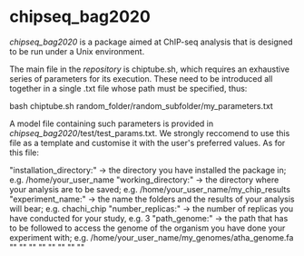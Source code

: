 # chipseq_bag2020
*chipseq_bag2020* is a package aimed at ChIP-seq analysis that is designed to be run under a Unix environment.

The main file in the *repository* is chiptube.sh, which requires an exhaustive series of parameters for its execution. These need to be introduced all together in a single .txt file whose path must be specified, thus:

  bash chiptube.sh random_folder/random_subfolder/my_parameters.txt 
  
A model file containing such parameters is provided in *chipseq_bag2020*/test/test_params.txt. We strongly reccomend to use this file as a template and customise it with the user's preferred values. As for this file:

  "installation_directory:" -> the directory you have installed the package in; e.g. /home/your_user_name
  "working_directory:" -> the directory where your analysis are to be saved; e.g. /home/your_user_name/my_chip_results
  "experiment_name:" -> the name the folders and the results of your analysis will bear; e.g. chachi_chip
  "number_replicas:" -> the number of replicas you have conducted for your study, e.g. 3
  "path_genome:" -> the path that has to be followed to access the genome of the organism you have done your experiment with; e.g. /home/your_user_name/my_genomes/atha_genome.fa
  ""
  ""
  ""
  ""
  ""
  ""
  ""
  ""
  

